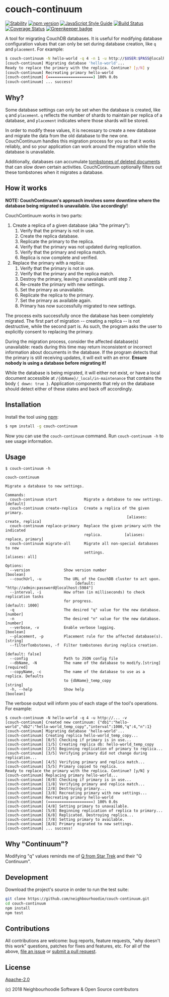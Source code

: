 # couch-continuum

[![Stability](https://img.shields.io/badge/stability-experimental-orange.svg?style=flat-square)](https://nodejs.org/api/documentation.html#documentation_stability_index)
[![npm version](https://img.shields.io/npm/v/couch-continuum.svg?style=flat-square)](https://www.npmjs.com/package/couch-continuum)
[![JavaScript Style Guide](https://img.shields.io/badge/code_style-standard-brightgreen.svg?style=flat-square)](https://standardjs.com)
[![Build Status](https://img.shields.io/travis/neighbourhoodie/couch-continuum/master.svg?style=flat-square)](https://travis-ci.org/neighbourhoodie/couch-continuum)
[![Coverage Status](https://img.shields.io/coveralls/github/neighbourhoodie/couch-continuum.svg?style=flat-square)](https://coveralls.io/github/neighbourhoodie/couch-continuum?branch=master)
[![Greenkeeper badge](https://badges.greenkeeper.io/neighbourhoodie/couch-continuum.svg)](https://greenkeeper.io/)

A tool for migrating CouchDB databases. It is useful for modifying database configuration values that can only be set during database creation, like `q` and `placement`. For example:

```bash
$ couch-continuum -N hello-world -q 4 -n 1 -u http://$USER:$PASS@localhost:5984
[couch-continuum] Migrating database 'hello-world'...
Ready to replace the primary with the replica. Continue? [y/N] y
[couch-continuum] Recreating primary hello-world
[couch-continuum] (====================) 100% 0.0s
[couch-continuum] ... success!
```

## Why?

Some database settings can only be set when the database is created, like `q` and `placement`. `q` reflects the number of shards to maintain per replica of a database, and `placement` indicates where those shards will be stored.

In order to modify these values, it is necessary to create a new database and migrate the data from the old database to the new one. CouchContinuum handles this migration process for you so that it works reliably, and so your application can work around the migration while the database is unavailable.

Additionally, databases can accumulate [tombstones of deleted documents](http://docs.couchdb.org/en/latest/api/document/common.html#delete--db-docid) that can slow down certain activities. CouchContinuum optionally filters out these tombstones when it migrates a database.

## How it works

**NOTE: CouchContinuum's approach involves some downtime where the database being migrated is unavailable. Use accordingly!**

CouchContinuum works in two parts:

1. Create a replica of a given database (aka "the primary"):
    1. Verify that the primary is not in use.
    2. Create the replica database.
    3. Replicate the primary to the replica.
    4. Verify that the primary was not updated during replication.
    5. Verify that the primary and replica match.
    6. Replica is now complete and verified.
2. Replace the primary with a replica:
    1. Verify that the primary is not in use.
    2. Verify that the primary and the replica match.
    3. Destroy the primary, leaving it unavailable until step 7.
    4. Re-create the primary with new settings.
    5. Set the primary as unavailable.
    6. Replicate the replica to the primary.
    7. Set the primary as available again.
    8. Primary has now successfully migrated to new settings.

The process exits successfully once the database has been completely migrated. The first part of migration -- creating a replica -- is not destructive, while the second part is. As such, the program asks the user to explicitly consent to replacing the primary.

During the migration process, consider the affected database(s) unavailable: reads during this time may return inconsistent or incorrect information about documents in the database. If the program detects that the primary is still receiving updates, it will exit with an error. **Ensure nobody is using a database before migrating it!**

While the database is being migrated, it will either not exist, or have a local document accessible at `/{dbName}/_local/in-maintenance` that contains the body `{ down: true }`. Application components that rely on the database should detect either of these states and back off accordingly.

## Installation

Install the tool using [npm](https://www.npmjs.com/):

```bash
$ npm install -g couch-continuum
```

Now you can use the `couch-continuum` command. Run `couch-continuum -h` to see usage information.

## Usage

```
$ couch-continuum -h

couch-continuum

Migrate a database to new settings.

Commands:
  couch-continuum start            Migrate a database to new settings. [default]
  couch-continuum create-replica   Create a replica of the given primary.
                                                      [aliases: create, replica]
  couch-continuum replace-primary  Replace the given primary with the indicated
                                   replica.          [aliases: replace, primary]
  couch-continuum migrate-all      Migrate all non-special databases to new
                                   settings.                      [aliases: all]

Options:
  --version               Show version number                          [boolean]
  --couchUrl, -u          The URL of the CouchDB cluster to act upon.
                               [default: "http://admin:password@localhost:5984"]
  --interval, -i          How often (in milliseconds) to check replication tasks
                          for progress.                          [default: 1000]
  -q                      The desired "q" value for the new database.   [number]
  -n                      The desired "n" value for the new database.   [number]
  --verbose, -v           Enable verbose logging.                      [boolean]
  --placement, -p         Placement rule for the affected database(s).  [string]
  --filterTombstones, -f  Filter tombstones during replica creation.
                                                                [default: false]
  --config                Path to JSON config file
  --dbName, -N            The name of the database to modify.[string] [required]
  --copyName, -c          The name of the database to use as a replica. Defaults
                          to {dbName}_temp_copy                         [string]
  -h, --help              Show help                                    [boolean]
```

The verbose output will inform you of each stage of the tool's operations. For example:

```
$ couch-continuum -N hello-world -q 4 -u http://... -v
[couch-continuum] Created new continuum: {"db1":"hello-world","db2":"hello-world_temp_copy","interval":1000,"q":4,"n":1}
[couch-continuum] Migrating database 'hello-world'...
[couch-continuum] Creating replica hello-world_temp_copy...
[couch-continuum] [0/5] Checking if primary is in use...
[couch-continuum] [1/5] Creating replica db: hello-world_temp_copy
[couch-continuum] [2/5] Beginning replication of primary to replica...
[couch-continuum] [3/5] Verifying primary did not change during replication...
[couch-continuum] [4/5] Verifying primary and replica match...
[couch-continuum] [5/5] Primary copied to replica.
Ready to replace the primary with the replica. Continue? [y/N] y
[couch-continuum] Replacing primary hello-world...
[couch-continuum] [0/8] Checking if primary is in use...
[couch-continuum] [1/8] Verifying primary and replica match...
[couch-continuum] [2/8] Destroying primary...
[couch-continuum] [3/8] Recreating primary with new settings...
[couch-continuum] Recreating primary hello-world
[couch-continuum] (====================) 100% 0.0s
[couch-continuum] [4/8] Setting primary to unavailable.
[couch-continuum] [5/8] Beginning replication of replica to primary...
[couch-continuum] [6/8] Replicated. Destroying replica...
[couch-continuum] [7/8] Setting primary to available.
[couch-continuum] [8/8] Primary migrated to new settings.
[couch-continuum] ... success!
```

## Why "Continuum"?

Modifying "q" values reminds me of [Q from Star Trek](https://en.wikipedia.org/wiki/Q_%28Star_Trek%29) and their "Q Continuum".

## Development

Download the project's source in order to run the test suite:

```bash
git clone https://github.com/neighbourhoodie/couch-continuum.git
cd couch-continuum
npm install
npm test
```

## Contributions

All contributions are welcome: bug reports, feature requests, "why doesn't this work" questions, patches for fixes and features, etc. For all of the above, [file an issue](https://github.com/garbados/mastermind-game/issues) or [submit a pull request](https://github.com/garbados/mastermind-game/pulls).

## License

[Apache-2.0](https://www.apache.org/licenses/LICENSE-2.0)

(c) 2018 Neighbourhoodie Software & Open Source contributors
